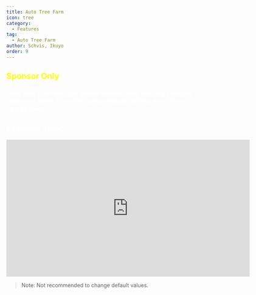 ```yaml
---
title: Auto Tree Farm
icon: tree
category:
  - Features
tag:
  - Auto Tree Farm
author: Schvis, Ikuyo
order: 9
---
```



## <span style='color:yellow;'>Sponsor Only</span>
### <span style='color:white;'>Auto Tree Farm lets you punch nearby trees with the selected value and delay, therefore automatically getting wood from nearby trees.</span>

## <span style='color:white;'>Example Video:</span>

<iframe width="640" height="360" src="https://www.youtube.com/embed/v95_NOxc4do?list=PL5eI1Tb64p56g27qfYk7VuFTz4FK6YrKa" title="Korepi - Auto Tree Farm" frameborder="0" allow="accelerometer; autoplay; clipboard-write; encrypted-media; gyroscope; picture-in-picture; web-share" allowfullscreen></iframe>

> Note: Not recommended to change default values.
